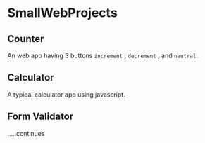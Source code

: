 # SmallWebProjects
## Counter
An web app having 3 buttons `increment` , `decrement` , and `neutral`.

## Calculator
A typical calculator app using javascript.

## Form Validator

.....continues
